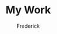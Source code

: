 ---
layout: categories_work
title: My Work
permalink: /mywork/
author: Frederick
author_profile: ture
---